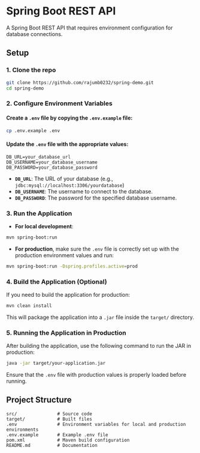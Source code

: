 # Spring Boot REST API

A Spring Boot REST API that requires environment configuration for database connections.

## Setup

### 1. Clone the repo

```bash
git clone https://github.com/rajumb0232/spring-demo.git
cd spring-demo
```

### 2. Configure Environment Variables

#### Create a `.env` file by copying the `.env.example` file:

```bash
cp .env.example .env
```

#### Update the `.env` file with the appropriate values:

```env
DB_URL=your_database_url
DB_USERNAME=your_database_username
DB_PASSWORD=your_database_password
```

- **`DB_URL`**: The URL of your database (e.g., `jdbc:mysql://localhost:3306/yourdatabase`)
- **`DB_USERNAME`**: The username to connect to the database.
- **`DB_PASSWORD`**: The password for the specified database username.

### 3. Run the Application

- **For local development**:

```bash
mvn spring-boot:run
```

- **For production**, make sure the `.env` file is correctly set up with the production environment values and run:

```bash
mvn spring-boot:run -Dspring.profiles.active=prod
```

### 4. Build the Application (Optional)

If you need to build the application for production:

```bash
mvn clean install
```

This will package the application into a `.jar` file inside the `target/` directory.

### 5. Running the Application in Production

After building the application, use the following command to run the JAR in production:

```bash
java -jar target/your-application.jar
```

Ensure that the `.env` file with production values is properly loaded before running.

## Project Structure

```
src/               # Source code
target/            # Built files
.env               # Environment variables for local and production environments
.env.example       # Example .env file
pom.xml            # Maven build configuration
README.md          # Documentation
```
